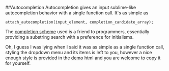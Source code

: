 ##Autocompletion
Autocompletion gives an input sublime-like autocompletion behavior with a single function call. It's as simple as
```
attach_autocompletion(input_element, completion_candidate_array);
```
The [completion scheme](https://github.com/makoConstruct/CleverMatcher) used is a friend to programmers, essentially providing a substring search with a preference for initialisms. 

Oh, I guess I was lying when I said it was as simple as a single function call, styling the dropdown menu and its items is left to you, however a nice enough style is provided in the [demo](http://makopool.com/autocompleteDemo.html) html and you are welcome to copy it for yourself.